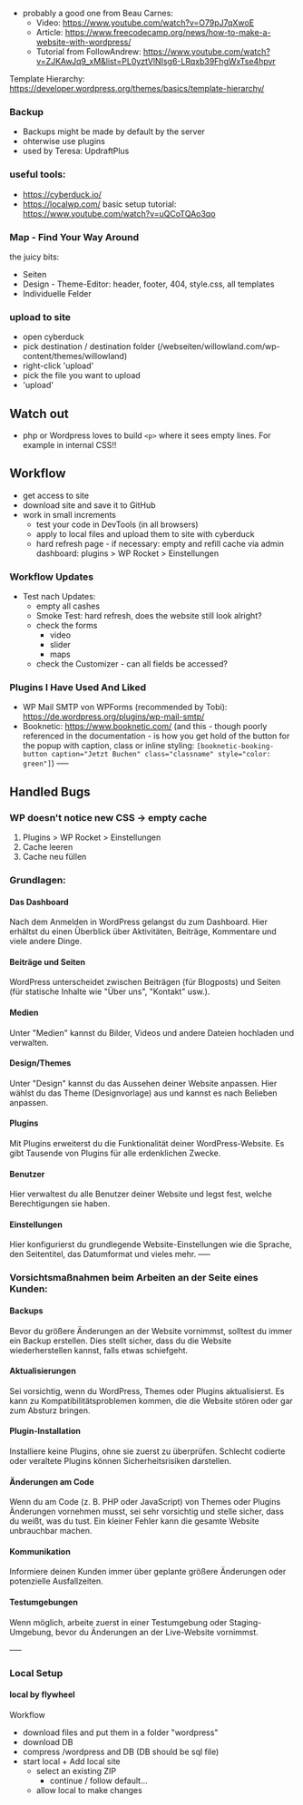 - probably a good one from Beau Carnes: 
  - Video: https://www.youtube.com/watch?v=O79pJ7qXwoE
  - Article: https://www.freecodecamp.org/news/how-to-make-a-website-with-wordpress/
  - Tutorial from FollowAndrew: https://www.youtube.com/watch?v=ZJKAwJq9_xM&list=PL0yztVlNIsg6-LRqxb39FhgWxTse4hpvr

Template Hierarchy: https://developer.wordpress.org/themes/basics/template-hierarchy/

### Backup 
- Backups might be made by default by the server
- ohterwise use plugins
- used by Teresa: UpdraftPlus

### useful tools: 
- https://cyberduck.io/
- https://localwp.com/
  basic setup tutorial: https://www.youtube.com/watch?v=uQCoTQAo3qo

### Map - Find Your Way Around
the juicy bits:
- Seiten
- Design - Theme-Editor: header, footer, 404, style.css, all templates
- Individuelle Felder

### upload to site
- open cyberduck
- pick destination / destination folder (/webseiten/willowland.com/wp-content/themes/willowland)
- right-click 'upload'
- pick the file you want to upload
- 'upload'


## Watch out
- php or Wordpress loves to build `<p>` where it sees empty lines. For example in internal CSS!!

## Workflow
- get access to site
- download site and save it to GitHub
- work in small increments
  - test your code in DevTools (in all browsers)
  - apply to local files and upload them to site with cyberduck
  - hard refresh page - if necessary: empty and refill cache via admin dashboard: plugins > WP Rocket > Einstellungen

### Workflow Updates

- Test nach Updates:
  - empty all cashes
  - Smoke Test: hard refresh, does the website still look alright?
  - check the forms
    - video 
    - slider
    - maps
  - check the Customizer - can all fields be accessed?


### Plugins I Have Used And Liked
- WP Mail SMTP von WPForms (recommended by Tobi): https://de.wordpress.org/plugins/wp-mail-smtp/ 
- Booknetic: https://www.booknetic.com/
  (and this - though poorly referenced in the documentation - is how you get hold of the button for the popup with caption, class or inline styling:
  `[booknetic-booking-button caption="Jetzt Buchen" class="classname" style="color: green"]`)
–––

## Handled Bugs

### WP doesn't notice new CSS -> empty cache
1. Plugins > WP Rocket > Einstellungen
2. Cache leeren
3. Cache neu füllen



### Grundlagen:

#### Das Dashboard
Nach dem Anmelden in WordPress gelangst du zum Dashboard. Hier erhältst du einen Überblick über Aktivitäten, Beiträge, Kommentare und viele andere Dinge.

#### Beiträge und Seiten
WordPress unterscheidet zwischen Beiträgen (für Blogposts) und Seiten (für statische Inhalte wie "Über uns", "Kontakt" usw.).

#### Medien
Unter "Medien" kannst du Bilder, Videos und andere Dateien hochladen und verwalten.

#### Design/Themes
Unter "Design" kannst du das Aussehen deiner Website anpassen. Hier wählst du das Theme (Designvorlage) aus und kannst es nach Belieben anpassen.

#### Plugins
Mit Plugins erweiterst du die Funktionalität deiner WordPress-Website. Es gibt Tausende von Plugins für alle erdenklichen Zwecke.

#### Benutzer
Hier verwaltest du alle Benutzer deiner Website und legst fest, welche Berechtigungen sie haben.

#### Einstellungen
Hier konfigurierst du grundlegende Website-Einstellungen wie die Sprache, den Seitentitel, das Datumformat und vieles mehr.
–––

### Vorsichtsmaßnahmen beim Arbeiten an der Seite eines Kunden:

#### Backups
Bevor du größere Änderungen an der Website vornimmst, solltest du immer ein Backup erstellen. Dies stellt sicher, dass du die Website wiederherstellen kannst, falls etwas schiefgeht.

#### Aktualisierungen
Sei vorsichtig, wenn du WordPress, Themes oder Plugins aktualisierst. Es kann zu Kompatibilitätsproblemen kommen, die die Website stören oder gar zum Absturz bringen.

#### Plugin-Installation
Installiere keine Plugins, ohne sie zuerst zu überprüfen. Schlecht codierte oder veraltete Plugins können Sicherheitsrisiken darstellen.

#### Änderungen am Code
Wenn du am Code (z. B. PHP oder JavaScript) von Themes oder Plugins Änderungen vornehmen musst, sei sehr vorsichtig und stelle sicher, dass du weißt, was du tust. Ein kleiner Fehler kann die gesamte Website unbrauchbar machen.

#### Kommunikation
Informiere deinen Kunden immer über geplante größere Änderungen oder potenzielle Ausfallzeiten.

#### Testumgebungen
Wenn möglich, arbeite zuerst in einer Testumgebung oder Staging-Umgebung, bevor du Änderungen an der Live-Website vornimmst.

–––

### Local Setup

#### local by flywheel

Workflow
- download files and put them in a folder "wordpress"
- download DB
- compress /wordpress and DB (DB should be sql file)
- start local + Add local site
  - select an existing ZIP
    - continue / follow default...
  - allow local to make changes
